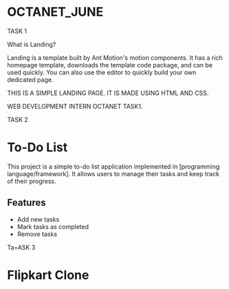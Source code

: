 # OCTANET_JUNE

TASK 1

What is Landing?

Landing is a template built by Ant Motion's motion components. It has a rich homepage template, downloads the template code package, and can be used quickly. You can also use the editor to quickly build your own dedicated page.

THIS IS A SIMPLE LANDING PAGE. IT IS MADE USING HTML AND CSS.

WEB DEVELOPMENT INTERN OCTANET TASK1.

TASK 2

# To-Do List

This project is a simple to-do list application implemented in [programming language/framework]. It allows users to manage their tasks and keep track of their progress.

## Features

- Add new tasks
- Mark tasks as completed
- Remove tasks

Ta=ASK 3

# Flipkart Clone
